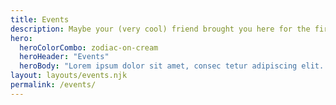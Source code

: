 ```yaml
---
title: Events
description: Maybe your (very cool) friend brought you here for the first time. Or maybe you’ve been to every DC Design Week. Either way, we’re thrilled to have you.
hero:
  heroColorCombo: zodiac-on-cream
  heroHeader: "Events"
  heroBody: "Lorem ipsum dolor sit amet, consec tetur adipiscing elit. Vivamus et quam finibus, auctor arcu eu, consectetur erat. Mauris vitae arcu quis nunc varius."
layout: layouts/events.njk
permalink: /events/
---
```


